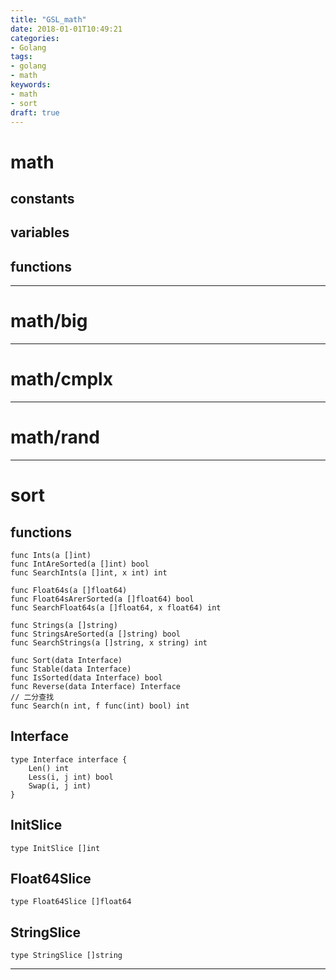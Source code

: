 ```yaml
---
title: "GSL_math"
date: 2018-01-01T10:49:21
categories:
- Golang
tags:
- golang
- math
keywords:
- math
- sort
draft: true
---
```


# math

## constants

## variables

## functions

***

# math/big

***

# math/cmplx

***

# math/rand

***

# sort

## functions

    func Ints(a []int)
    func IntAreSorted(a []int) bool
    func SearchInts(a []int, x int) int

    func Float64s(a []float64)
    func Float64sArerSorted(a []float64) bool
    func SearchFloat64s(a []float64, x float64) int

    func Strings(a []string)
    func StringsAreSorted(a []string) bool
    func SearchStrings(a []string, x string) int

    func Sort(data Interface)
    func Stable(data Interface)
    func IsSorted(data Interface) bool
    func Reverse(data Interface) Interface
    // 二分查找
    func Search(n int, f func(int) bool) int

## Interface

    type Interface interface {
        Len() int
        Less(i, j int) bool
        Swap(i, j int)
    }

## InitSlice

    type InitSlice []int

## Float64Slice

    type Float64Slice []float64

## StringSlice

    type StringSlice []string

***


